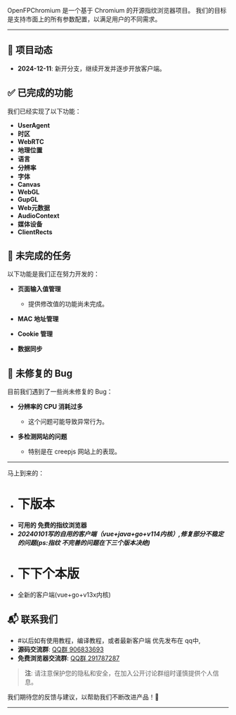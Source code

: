 OpenFPChromium 是一个基于 Chromium 的开源指纹浏览器项目。
我们的目标是支持市面上的所有参数配置，以满足用户的不同需求。

---

## 📆 项目动态

- **2024-12-11**: 新开分支，继续开发并逐步开放客户端。

## ✅ 已完成的功能

我们已经实现了以下功能：

- **UserAgent**
- **时区**
- **WebRTC**
- **地理位置**
- **语言**
- **分辨率**
- **字体**
- **Canvas**
- **WebGL**
- **GupGL**
- **Web元数据**
- **AudioContext**
- **媒体设备**
- **ClientRects**

## 🚧 未完成的任务

以下功能是我们正在努力开发的：

- **页面输入值管理**
  - 提供修改值的功能尚未完成。
  
- **MAC 地址管理**

- **Cookie 管理**

- **数据同步**

## 🐞 未修复的 Bug

目前我们遇到了一些尚未修复的 Bug：

- **分辨率的 CPU 消耗过多**
  - 这个问题可能导致异常行为。

- **多检测网站的问题**
  - 特别是在 creepjs 网站上的表现。

---
马上到来的：
 - # 下版本 
 - **可用的 免费的指纹浏览器**
 - ***20240101写的自用的客户端（vue+java+go+v114内核）,修复部分不稳定的问题(ps:指纹 不完善的问题在下三个版本决绝)***
 - # 下下个本版
 -  全新的客户端(vue+go+v13x内核)
## 📬 联系我们
- #以后如有使用教程，编译教程，或者最新客户端 优先发布在 qq中,
- **源码交流群**: [QQ群 906833693](https://example.com)
- **免费浏览器交流群**: [QQ群 291787287](https://example.com)

> **注**: 请注意保护您的隐私和安全，在加入公开讨论群组时谨慎提供个人信息。

我们期待您的反馈与建议，以帮助我们不断改进产品！🙌

---
